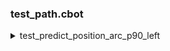 ### test_path.cbot

<details>
<summary>test_predict_position_arc_p90_left</summary>

**Input**

* $L = 0.5$ `motor_left`
* $R = 1$ `motor_right`
* $\alpha = 90$ `angle between pos and pos_e`


**Output**

* t `time_delta`

**Solution**

$r = \cfrac{2}{1-\cfrac{L}{R}}-1 = 3$ `MOTOR_VALUE_TO_RADIUS_2`

$V = \frac{S}{t} \quad \text{Velocity definition}$

$L = \frac{\alpha \pi r}{180} \quad \text{Arc length}$

$V = 2.5(L + R) = 3.75$ `PREDICT_VELOCITY`

$t = \frac{\pi r}{5(L + R)} = \frac{2}{5} \pi \\approx 1.256637$

![picture](../images/test_predict_position_arc_p90_left.png) |

</details>
